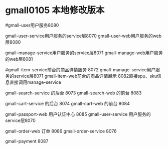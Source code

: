 # gmall0105 本地修改版本

#gmall-user用户服务8080

gmall-user-service用户服务的service层8070
gmall-user-web用户服务的web层8080

gmall-manage-service用户服务的service层8071
gmall-manage-web用户服务的web层8081

#gmall-item-service前台的商品详情服务 8072
gmall-manage-service用户服务的service层8071
gmall-item-web前台的商品详情展示      8082直接spu、sku信息直接调用manage-service

gmall-search-service 的后台 8073
gmall-search-web 的前台 8083


gmall-cart-service 的后台 8074
gmall-cart-web 的前台 8084

gmall-passport-web 用户认证中心 8085
gmall-user-service 用户服务的service层8070

gmall-order-web 订单 8086
gmall-order-service  8076

gmall-payment 8087